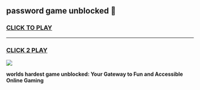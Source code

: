 
## password game unblocked 👋
<h3>
<a href="https://premium.freeplayer.one?title=password_game_unblocked&ref=13F">CLICK TO PLAY</a></h3>
<hr>

<h3>
<a href="https://premium.freeplayer.one?title=password_game_unblocked&ref=13F">CLICK 2 PLAY</a>
  
</h3>

<a href="https://premium.freeplayer.one?title=password_game_unblocked&ref=12F/"><img src="https://clearcache.store/games.png"></a>


**worlds hardest game unblocked: Your Gateway to Fun and Accessible Online Gaming**
